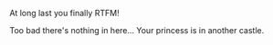 At long last you finally RTFM!

Too bad there's nothing in here... Your princess is in another castle.
